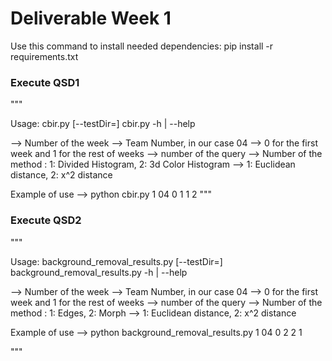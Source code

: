 
# Deliverable Week 1

Use this command to install needed dependencies:
pip install -r requirements.txt

### Execute QSD1
"""

Usage:
  cbir.py <weekNumber> <teamNumber> <winEval> <querySet> <MethodNumber> <distanceMeasure> [--testDir=<td>] 
  cbir.py -h | --help
  
  <weekNumber> --> Number of the week
  <teamNumber> --> Team Number, in our case 04
  <winEval> --> 0 for the first week and 1 for the rest of weeks
  <querySet> --> number of the query
  <MethodNumber> --> Number of the method : 1: Divided Histogram, 2: 3d Color Histogram
  <distanceMeasure> --> 1: Euclidean distance, 2: x^2 distance
  
  Example of use --> python cbir.py 1 04 0 1 1 2
"""

### Execute QSD2
"""

Usage:
  background_removal_results.py <weekNumber> <teamNumber> <winEval> <querySet> <MethodNumber> <distanceMeasure> [--testDir=<td>] 
  background_removal_results.py -h | --help
  
  <weekNumber> --> Number of the week
  <teamNumber> --> Team Number, in our case 04
  <winEval> --> 0 for the first week and 1 for the rest of weeks
  <querySet> --> number of the query
  <MethodNumber> --> Number of the method : 1: Edges, 2: Morph
  <distanceMeasure> --> 1: Euclidean distance, 2: x^2 distance
  
  Example of use --> python background_removal_results.py 1 04 0 2 2 1

"""


